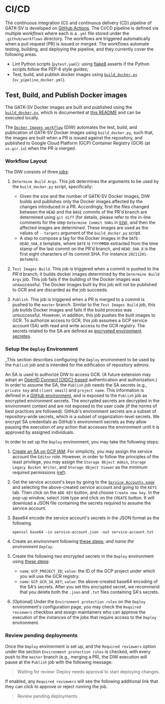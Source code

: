 # CI/CD

The continuous integration (CI) and continuous delivery (CD) pipeline of 
GATK-SV is developed on [GitHub Actions](https://docs.github.com/en/actions/learn-github-actions/understanding-github-actions).
The CI/CD pipeline is defined via multiple _workflows_ where each is 
a `.yml` file stored under the `.github/workflows` directory. The workflows
are triggered automatically when a pull request (PR) is issued or merged.
The workflows automate testing, building, and deploying the pipeline, 
and they currently cover the following areas. 

- Lint Python scripts (`pytest.yaml`): 
using [flake8](https://pypi.org/project/flake8/) asserts if the Python scripts
follow the PEP-8 style guides;
- Test, build, and publish docker images using
[`build_docker.py`](/scripts/docker/build_docker.py)
(`sv_pipeline_docker.yml`).

## Test, Build, and Publish Docker images

The GATK-SV Docker images are built and published using
the [`build_docker.py`](/scripts/docker/build_docker.py), which
is documented at [this README](/scripts/docker/README.md) and can be
executed locally.

The [`Docker Images workflow`](sv_pipeline_docker.yml) (DIW) automates the
test, build, and publication of GATK-SV Docker images using `build_docker.py`,
such that, the images are built when a PR is issued against the repository,
and published to Google Cloud Platform (GCP) Container Registry 
(GCR) (at `us.gcr.io`) when the PR is merged.

### Workflow Layout

The DIW consists of three [_jobs_](https://docs.github.com/en/actions/learn-github-actions/workflow-syntax-for-github-actions#jobs):
1. `Determine Build Args`.
This job determines the arguments to be used by the `build_docker.py` script,
specifically:
   - Given the size and the number of GATK-SV Docker images, DIW builds and 
     publishes only the Docker images affected by the changes introduced in 
     a PR. Accordingly, first the files changed between the `HEAD` and 
     the `BASE` commits of the PR'd branch are determined using `git diff`
     (for details, please refer to the in-line comments for 
     the step `Determine Commit SHAs` in [`DIW`](sv_pipeline_docker.yml)), 
     and then the affected images are determined. These images are used 
     as the values of `--targets` argument of the `build_docker.py` script.
   - A step to compose a tag for the Docker images in the `DATE-HEAD_SHA_8`
     template, where `DATE` is `YYYYMMDD` extracted from the time stamp 
     of the last commit on the PR'd branch, and `HEAD_SHA_8` is the first 
     eight characters of its commit SHA. For instance `20211201-86fe06fd`.


2. `Test Images Build`. This job is triggered when a commit
  is pushed to the PR'd branch; it builds docker images determined by
  the `Determine Build Args` job. This job fails if the building of 
  the Docker images was unsuccessful. The Docker images built by this job
  will not be published to GCR and are discarded as the job succeeds.


3. `Publish`. This job is triggered when a PR is merged to a commit 
  is pushed to the `master` branch. Similar to the `Test Images Build` job,
  this job builds Docker images and fails if the build process was 
  unsuccessful. However, in addition, this job pushes the built images
  to GCR. To authorize access to GCR, this job assumes a GCP service 
  account (SA) with read and write access to the GCR registry. The secrets 
  related to the SA are defined as 
  [encrypted environment secretes](docs.github.com/en/actions/security-guides/encrypted-secrets).


### Setup the `Deploy` Environment
_This section describes configuring the `Deploy` environment to be used
by the `Publish` job and is intended for the edification of repository admins.

An SA is used to authorize DIW to access GCR. (A future extension may 
adopt an [OpenID Connect [OIDC]-based](https://docs.github.com/en/actions/deployment/security-hardening-your-deployments/about-security-hardening-with-openid-connect)
authentication and authorization.) In order to assume the SA, the `Publish`
job needs the SA secrets (e.g., `private key` and `client email`) and 
`project name`. This information is defined in a [GitHub environment](https://docs.github.com/en/actions/deployment/targeting-different-environments/using-environments-for-deployment),
and is exposed to the `Publish` job as encrypted environment secrets.
The encrypted secrets are decrypted in the environment context and are 
not exposed to the user code (if the norms of best practices are followed).
GitHub's environment secrets are a subset of repository-wide secrets, 
which is a subset of organization-level secrets. We encrypt SA credentials 
as GitHub's environment secrets as they allow pausing the execution of any 
action that accesses the environment until it is approved by assigned 
individuals.

In order to set up the `Deploy` environment, you may take the following steps:

1. [Create an SA on GCP IAM](https://cloud.google.com/iam/docs/creating-managing-service-accounts#creating).
   For simplicity, you may assign the service account the `Editor` role.
   However, in order to follow the principles of the least privilege, 
   you may assign the `Storage Object Admin`, `Storage Legacy Bucket Writer`,
   and `Storage Object Viewer` as the minimum required permissions
   ([ref](https://cloud.google.com/container-registry/docs/access-control)).


3. Get the service account's keys by going to the 
   [`Service Accounts page`](https://console.cloud.google.com/iam-admin/serviceaccounts)
   and selecting the above-created service account and going to the `KEYS` tab.
   Then click on the `ADD KEY` button, and choose `Create new key`. In the 
   pop-up window, select `JSON` type and click on the `CREATE` button. It
   will download a JSON file containing the secrets required to assume the 
   service account.


4. Base64 encode the service account's secrets in the JSON format as the 
   following.

   ```shell
   openssl base64 -in service-account.json -out service-account.txt
   ```

5. Create an environment following [these steps](https://docs.github.com/en/actions/deployment/targeting-different-environments/using-environments-for-deployment#creating-an-environment);
   *and name the environment `Deploy`*. 


6. Create the following two encrypted secrets in the `Deploy` environment 
   using [these steps](https://docs.github.com/en/actions/security-guides/encrypted-secrets#creating-encrypted-secrets-for-an-environment):
   - `name`: `GCP_PROJECT_ID`; `value`: the ID of the GCP project 
     under which you will use the GCR registry.
   - `name`: `GCP_GCR_SA_KEY`; `value`: the above-created base64 encoding 
     of the SA's secrets. After you set this encrypted secret, we 
     recommend that you delete both the `.json` and `.txt` files 
     containing SA's secrets.


7. [Optional] Under the `Environment protection rules` on the `Deploy` 
   environment's configuration page, you may check the `Required reviewers`
   checkbox and assign maintainers who can approve the execution of the 
   instances of the jobs that require access to the `Deploy` environment. 


### Review pending deployments

Once the `Deploy` environment is set up, and the `Required reviewers`
option under the section `Environment protection rules` is checked, 
with every push to the `master` branch (e.g., merging a PR), the
DIW execution will pause at the `Publish` job with the following 
message: 

> Waiting for review: Deploy needs approval to start deploying changes.

If enabled, any `Required reviewers` will see the following
additional link that they can click to approve or reject running the 
job.

> Review pending deployments
